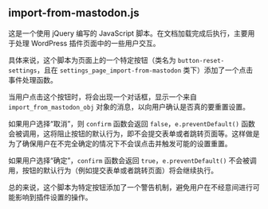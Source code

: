 ## import-from-mastodon.js

这是一个使用 jQuery 编写的 JavaScript 脚本。在文档加载完成后执行，主要用于处理 WordPress 插件页面中的一些用户交互。

具体来说，这个脚本为页面上的一个特定按钮（类名为 `button-reset-settings`，且在 `settings_page_import-from-mastodon` 类下）添加了一个点击事件处理函数。

当用户点击这个按钮时，将会出现一个对话框，显示一个来自 `import_from_mastodon_obj` 对象的消息，以向用户确认是否真的要重置设置。

如果用户选择“取消”，则 `confirm` 函数会返回 `false`，`e.preventDefault()` 函数会被调用，这将阻止按钮的默认行为，即不会提交表单或者跳转页面等。这样做是为了确保用户在不完全确定的情况下不会误点击并触发可能的设置重置。

如果用户选择“确定”，`confirm` 函数会返回 `true`，`e.preventDefault()` 不会被调用，按钮的默认行为（例如提交表单或者跳转页面）将会继续执行。

总的来说，这个脚本为特定按钮添加了一个警告机制，避免用户在不经意间进行可能影响到插件设置的操作。
